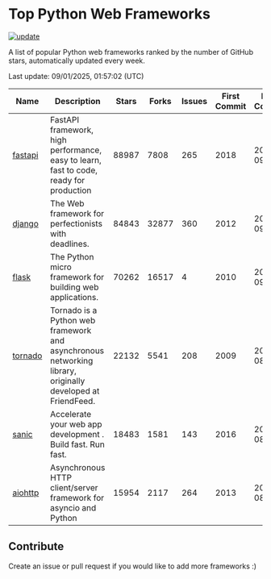 # Top Python Web Frameworks

[![update](https://github.com/sunnysid3up/python-web-frameworks/actions/workflows/update.yml/badge.svg)](https://github.com/sunnysid3up/python-web-frameworks/actions/workflows/update.yml)

A list of popular Python web frameworks ranked by the number of GitHub stars, automatically updated every week.

Last update: 09/01/2025, 01:57:02 (UTC)

| Name          | Description          | Stars                     | Forks          | Issues               | First Commit        | Last Commit         |
|---------------|----------------------|---------------------------|----------------|----------------------|---------------------|---------------------|
| [fastapi](https://github.com/fastapi/fastapi) | FastAPI framework, high performance, easy to learn, fast to code, ready for production | 88987 | 7808 | 265 | 2018 | 2025-09-01 |
| [django](https://github.com/django/django) | The Web framework for perfectionists with deadlines. | 84843 | 32877 | 360 | 2012 | 2025-09-01 |
| [flask](https://github.com/pallets/flask) | The Python micro framework for building web applications. | 70262 | 16517 | 4 | 2010 | 2025-09-01 |
| [tornado](https://github.com/tornadoweb/tornado) | Tornado is a Python web framework and asynchronous networking library, originally developed at FriendFeed. | 22132 | 5541 | 208 | 2009 | 2025-08-31 |
| [sanic](https://github.com/sanic-org/sanic) |  Accelerate your web app development . Build fast. Run fast. | 18483 | 1581 | 143 | 2016 | 2025-08-31 |
| [aiohttp](https://github.com/aio-libs/aiohttp) | Asynchronous HTTP client/server framework for asyncio and Python | 15954 | 2117 | 264 | 2013 | 2025-08-31 |

## Contribute 

Create an issue or pull request if you would like to add more frameworks :)
